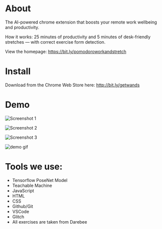 # About

The AI-powered chrome extension that boosts your remote work wellbeing and productivity.

How it works: 25 minutes of productivity and 5 minutes of desk-friendly stretches — with correct exercise form detection.

View the homepage: https://bit.ly/pomodoroworkandstretch

# Install

Download from the Chrome Web Store here: http://bit.ly/getwands

# Demo

![Screenshot 1](https://github.com/trannble/pomodoroWorkAndStretch/blob/master/External%20Files/Webstore%20Screenshots/1.png?raw=true)

![Screenshot 2](https://github.com/trannble/pomodoroWorkAndStretch/blob/master/External%20Files/Webstore%20Screenshots/2.png?raw=true)

![Screenshot 3](https://github.com/trannble/pomodoroWorkAndStretch/blob/master/External%20Files/Webstore%20Screenshots/3.png?raw=true)

![demo gif](https://media.giphy.com/media/l1fKgiUFSGHVsGiC7P/giphy.gif)

# Tools we use:

- Tensorflow PoseNet Model
- Teachable Machine
- JavaScript
- HTML
- CSS
- Github/Git
- VSCode
- Glitch
- All exercises are taken from Darebee
